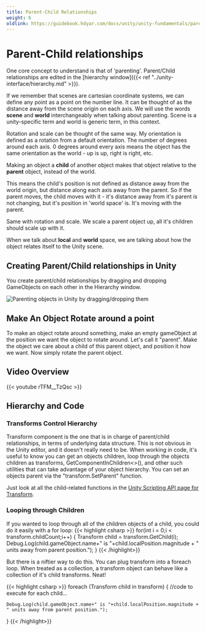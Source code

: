 ```yaml
---
title: Parent-Child Relationships
weight: 6
oldlink: https://guidebook.hdyar.com/docs/unity/unity-fundamentals/parent-child-relationships/
---
```

# Parent-Child relationships
One core concept to understand is that of 'parenting'. Parent/Child relationships are edited in the [hierarchy window]({{< ref "../unity-interface/hierarchy.md" >}}).

If we remember that scenes are cartesian coordinate systems, we can define any point as a point on the number line. It can be thought of as the distance away from the scene origin on each axis. We will use the words **scene** and **world** interchangeably when talking about parenting. Scene is a unity-specific term and world is generic term, in this context.

Rotation and scale can be thought of the same way. My orientation is defined as a rotation from a default orientation. The number of degrees around each axis. 0 degrees around every axis means the object has the same orientation as the world - up is up, right is right, etc.

Making an object a **child** of another object makes that object relative to the **parent** object, instead of the world.

This means the child's position is not defined as distance away from the world origin, but distance along each axis away from the parent. So if the parent moves, the child moves with it - it's distance away from it's parent is not changing, but it's position in 'world space' is. It's moving with the parent.

Same with rotation and scale. We scale a parent object up, all it's children should scale up with it.

When we talk about **local** and **world** space, we are talking about how the object relates itself to the Unity scene.

## Creating Parent/Child relationships in Unity
You create parent/child relationships by dragging and dropping GameObjects on each other in the Hierarchy window.

![Parenting objects in Unity by dragging/dropping them](/images/unity/fundamentals/parenting.gif)

## Make An Object Rotate around a point
To make an object rotate around something, make an empty gameObject at the position we want the object to rotate around. Let's call it "parent". Make the object we care about a child of this parent object, and position it how we want. Now simply rotate the parent object.

## Video Overview
{{< youtube rTFM__TzQsc >}}

## Hierarchy and Code

### Transforms Control Hierarchy
Transform component is the one that is in charge of parent/child relationships, in terms of underlying data structure. This is not obvious in the Unity editor, and it doesn't really need to be. When working in code, it's useful to know you can get an objects children, loop through the objects children as transforms, GetComponentInChildren<>(), and other such utilities that can take advantage of your object hierarchy. You can set an objects parent via the "transform.SetParent" function.

Just look at all the child-related functions in the [Unity Scripting API page for Transform](https://docs.unity3d.com/ScriptReference/Transform.html).

### Looping through Children

If you wanted to loop through all of the children objects of a child, you could do it easily with a for loop:
{{< highlight csharp >}}
for(int i = 0;i < transform.childCount;i++)
{
    Transform child = transform.GetChild(i);
    Debug.Log(child.gameObject.name+" is "+child.localPosition.magnitude + " units away from parent position.");
}
{{< /highlight>}}

But there is a niftier way to do this. You can plug transform into a foreach loop. When treated as a collection, a transform object can behave like a collection of it's child transforms. Neat!

{{< highlight csharp >}}
foreach (Transform child in transform)
{
    //code to execute for each child...

    Debug.Log(child.gameObject.name+" is "+child.localPosition.magnitude + " units away from parent position.");
}
{{< /highlight>}}

